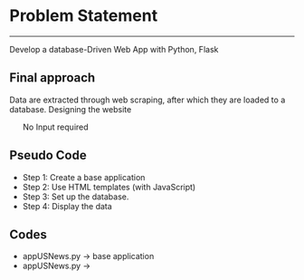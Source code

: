 <!DOCTYPE html>
<html lang="en">
<head>
    <meta charset="UTF-8">
</head>
<body>
    <h1>Problem Statement</h1>
    <hr>
     <p> Develop a database-Driven Web App with Python, Flask</p>
    <h2>Final approach</h2>
   Data are extracted through web scraping, after which they are loaded to a database. Designing the website
  <ul>  
      No Input required

  </ul>
     <h2>Pseudo Code</h2>
   <ul>
     <li>Step 1: Create a base application</li>
     <li>Step 2: Use HTML templates (with JavaScript)</li>
     <li>Step 3: Set up the database.</li>
     <li>Step 4: Display the data</li>
   </ul>     
     <h2>Codes</h2>
    <ul>
        <li>appUSNews.py -> base application </li>
        <li>appUSNews.py -> </li>
    </ul>

</body>


